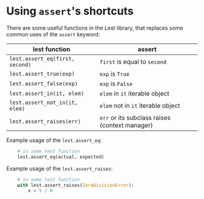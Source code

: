 # Using `assert`'s shortcuts

There are some useful functions in the Lest library,
that replaces some common uses of the `assert` keyword:

| lest function                    | assert                                         |
|----------------------------------|------------------------------------------------|
| `lest.assert_eq(first, second)`  | `first` is equal to `second`                   |
| `lest.assert_true(exp)`          | `exp` is `True`                                |
| `lest.assert_false(exp)`         | `exp` is `False`                               |
| `lest.assert_in(it, elem)`       | `elem` in `it` iterable object                 |
| `lest.assert_not_in(it, elem)`   | `elem` not in `it` iterable object             |
| `lest.assert_raises(err)`        | `err` or its subclass raises (context manager) |

Example usage of the `lest.assert_eq`:

```python
    # in some test function
    lest.assert_eq(actual, expected)
```

Example usage of the `lest.assert_raises`:

```python
    # in some test function
    with lest.assert_raises(ZeroDivisionError):
        x = 5 / 0
```
